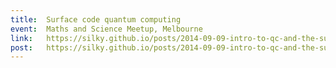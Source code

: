 ```yaml
---
title:  Surface code quantum computing
event:  Maths and Science Meetup, Melbourne
link:   https://silky.github.io/posts/2014-09-09-intro-to-qc-and-the-surface-code.html
post:   https://silky.github.io/posts/2014-09-09-intro-to-qc-and-the-surface-code.html
---
```


